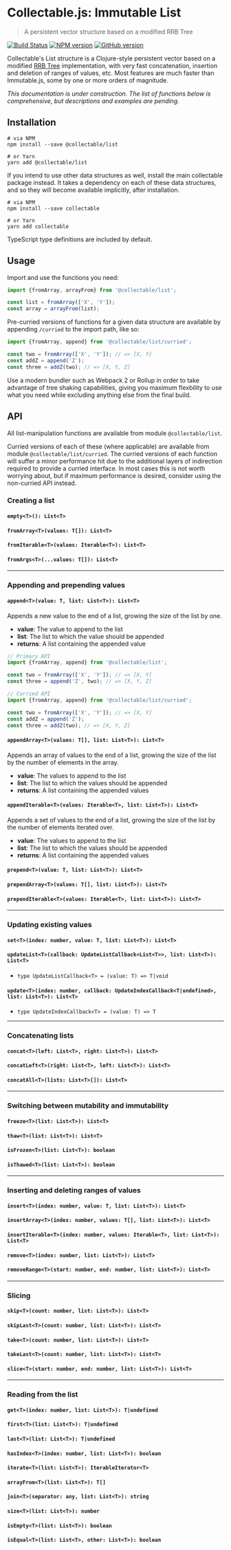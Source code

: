 # Collectable.js: Immutable List

> A persistent vector structure based on a modified RRB Tree

[![Build Status](https://travis-ci.org/frptools/collectable.svg?branch=master)](https://travis-ci.org/frptools/collectable)
[![NPM version](https://badge.fury.io/js/@collectable/list.svg)](http://badge.fury.io/js/@collectable/list)
[![GitHub version](https://badge.fury.io/gh/frptools%2Fcollectable.svg)](https://badge.fury.io/gh/frptools%2Fcollectable)

Collectable's List structure is a Clojure-style persistent vector based on a modified [RRB Tree](https://infoscience.epfl.ch/record/169879/files/RMTrees.pdf) implementation, with very fast concatenation, insertion and deletion of ranges of values, etc. Most features are much faster than Immutable.js, some by one or more orders of magnitude.

*This documentation is under construction. The list of functions below is comprehensive, but descriptions and examples are pending.*

## Installation

```
# via NPM
npm install --save @collectable/list

# or Yarn
yarn add @collectable/list
```

If you intend to use other data structures as well, install the main collectable package instead. It takes a dependency on each of these data structures, and so they will become available implicitly, after installation.

```
# via NPM
npm install --save collectable

# or Yarn
yarn add collectable
```

TypeScript type definitions are included by default.

## Usage

Import and use the functions you need:

```js
import {fromArray, arrayFrom} from '@collectable/list';

const list = fromArray(['X', 'Y']);
const array = arrayFrom(list);
```

Pre-curried versions of functions for a given data structure are available by appending `/curried` to the import path, like so:

```ts
import {fromArray, append} from '@collectable/list/curried';

const two = fromArray(['X', 'Y']); // => [X, Y]
const addZ = append('Z');
const three = addZ(two); // => [X, Y, Z]
```

Use a modern bundler such as Webpack 2 or Rollup in order to take advantage of tree shaking capabilities, giving you maximum flexbility to use what you need while excluding anything else from the final build.

## API

All list-manipulation functions are available from module `@collectable/list`.

Curried versions of each of these (where applicable) are available from module `@collectable/list/curried`. The curried versions of each function will suffer a minor performance hit due to the additional layers of indirection required to provide a curried interface. In most cases this is not worth worrying about, but if maximum performance is desired, consider using the non-curried API instead.

### Creating a list

#### `empty<T>(): List<T>`

#### `fromArray<T>(values: T[]): List<T>`

#### `fromIterable<T>(values: Iterable<T>): List<T>`

#### `fromArgs<T>(...values: T[]): List<T>`

--------------------------------------------------------------------------------

### Appending and prepending values

#### `append<T>(value: T, list: List<T>): List<T>`

Appends a new value to the end of a list, growing the size of the list by one.

- **value**: The value to append to the list
- **list**: The list to which the value should be appended
- **returns**: A list containing the appended value

```ts
// Primary API
import {fromArray, append} from '@collectable/list';

const two = fromArray(['X', 'Y']); // => [X, Y]
const three = append('Z', two); // => [X, Y, Z]
```

```ts
// Curried API
import {fromArray, append} from '@collectable/list/curried';

const two = fromArray(['X', 'Y']); // => [X, Y]
const addZ = append('Z');
const three = addZ(two); // => [X, Y, Z]
```

#### `appendArray<T>(values: T[], list: List<T>): List<T>`

Appends an array of values to the end of a list, growing the size of the list by the number of
elements in the array.

- **value**: The values to append to the list
- **list**: The list to which the values should be appended
- **returns**: A list containing the appended values

#### `appendIterable<T>(values: Iterable<T>, list: List<T>): List<T>`

Appends a set of values to the end of a list, growing the size of the list by the number of
elements iterated over.

- **value**: The values to append to the list
- **list**: The list to which the values should be appended
- **returns**: A list containing the appended values

#### `prepend<T>(value: T, list: List<T>): List<T>`

#### `prependArray<T>(values: T[], list: List<T>): List<T>`

#### `prependIterable<T>(values: Iterable<T>, list: List<T>): List<T>`

--------------------------------------------------------------------------------

### Updating existing values

#### `set<T>(index: number, value: T, list: List<T>): List<T>`

#### `updateList<T>(callback: UpdateListCallback<List<T>>, list: List<T>): List<T>`

* `type UpdateListCallback<T> = (value: T) => T|void`

#### `update<T>(index: number, callback: UpdateIndexCallback<T|undefined>, list: List<T>): List<T>`

* `type UpdateIndexCallback<T> = (value: T) => T`
--------------------------------------------------------------------------------

### Concatenating lists

#### `concat<T>(left: List<T>, right: List<T>): List<T>`

#### `concatLeft<T>(right: List<T>, left: List<T>): List<T>`

#### `concatAll<T>(lists: List<T>[]): List<T>`

--------------------------------------------------------------------------------

### Switching between mutability and immutability

#### `freeze<T>(list: List<T>): List<T>`

#### `thaw<T>(list: List<T>): List<T>`

#### `isFrozen<T>(list: List<T>): boolean`

#### `isThawed<T>(list: List<T>): boolean`

--------------------------------------------------------------------------------

### Inserting and deleting ranges of values

#### `insert<T>(index: number, value: T, list: List<T>): List<T>`

#### `insertArray<T>(index: number, values: T[], list: List<T>): List<T>`

#### `insertIterable<T>(index: number, values: Iterable<T>, list: List<T>): List<T>`

#### `remove<T>(index: number, list: List<T>): List<T>`

#### `removeRange<T>(start: number, end: number, list: List<T>): List<T>`

--------------------------------------------------------------------------------

### Slicing

#### `skip<T>(count: number, list: List<T>): List<T>`

#### `skipLast<T>(count: number, list: List<T>): List<T>`

#### `take<T>(count: number, list: List<T>): List<T>`

#### `takeLast<T>(count: number, list: List<T>): List<T>`

#### `slice<T>(start: number, end: number, list: List<T>): List<T>`

--------------------------------------------------------------------------------

### Reading from the list

#### `get<T>(index: number, list: List<T>): T|undefined`

#### `first<T>(list: List<T>): T|undefined`

#### `last<T>(list: List<T>): T|undefined`

#### `hasIndex<T>(index: number, list: List<T>): boolean`

#### `iterate<T>(list: List<T>): IterableIterator<T>`

#### `arrayFrom<T>(list: List<T>): T[]`

#### `join<T>(separator: any, list: List<T>): string`

#### `size<T>(list: List<T>): number`

#### `isEmpty<T>(list: List<T>): boolean`

#### `isEqual<T>(list: List<T>, other: List<T>): boolean`
